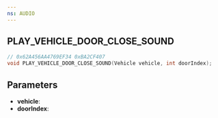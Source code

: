 ```yaml
---
ns: AUDIO
---
```

## PLAY_VEHICLE_DOOR_CLOSE_SOUND

```c
// 0x62A456AA4769EF34 0xBA2CF407
void PLAY_VEHICLE_DOOR_CLOSE_SOUND(Vehicle vehicle, int doorIndex);
```

## Parameters
* **vehicle**: 
* **doorIndex**: 

